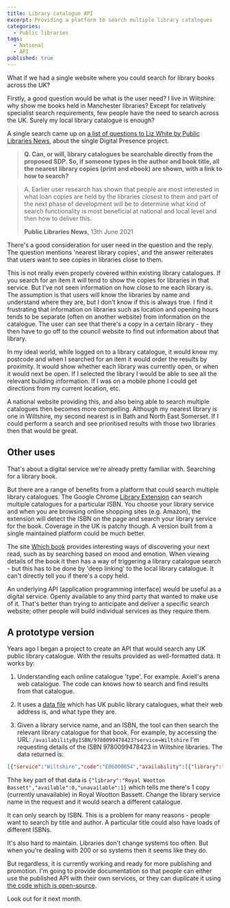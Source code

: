 ```yaml
---
title: Library catalogue API
excerpt: Providing a platform to search multiple library catalogues
categories:
  - Public libraries
tags:
  - National
  - API
published: true
---
```


What if we had a single website where you could search for library books across the UK?

Firstly, a good question would be what is the user need? I live in Wiltshire: why show me books held in Manchester libraries? Except for relatively specialist search requirements, few people have the need to search across the UK. Surely my local library catalogue is enough?

A single search came up on [a list of questions to Liz White by Public Libraries News](https://www.publiclibrariesnews.com/2021/06/some-more-on-the-sdp.html), about the single Digital Presence project.  

> **Q. Can, or will, library catalogues be searchable directly from the proposed SDP. So, if someone types in the author and book title, all the nearest library copies (print and ebook) are shown, with a link to how to search?** 

> A. Earlier user research has shown that people are most interested in what loan copies are held by the libraries closest to them and part of the next phase of development will be to determine what kind of search functionality is most beneficial at national and local level and then how to deliver this.
>
> **Public Libraries News**, 13th June 2021

There's a good consideration for user need in the question and the reply. The question mentions 'nearest library copies', and the answer reiterates that users want to see copies in libraries close to them.

This is not really even properly covered within existing library catalogues. If you search for an item it will tend to show the copies for libraries in that service. But I've not seen information on how close to me each library is. The assumption is that users will know the libraries by name and understand where they are, but I don't know if this is always true. I find it frustrating that information on libraries such as location and opening hours tends to be separate (often on another website) from information on the catalogue. The user can see that there's a copy in a certain library - they then have to go off to the council website to find out information about that library.

In my ideal world, while logged on to a library catalogue, it would know my postcode and when I searched for an item it would order the results by proximity. It would show whether each library was currently open, or when it would next be open. If I selected the library I would be able to see all the relevant building information. If I was on a mobile phone I could get directions from my current location, etc.

A national website providing this, and also being able to search multiple catalogues then becomes more compelling. Although my nearest library is one in Wiltshire, my second nearest is in Bath and North East Somerset. If I could perform a search and see prioritised results with those two libraries then that would be great.

## Other uses

That's about a digital service we're already pretty familiar with. Searching for a library book.

But there are a range of benefits from a platform that could search multiple library catalogues. The Google Chrome [Library Extension](https://www.libraryextension.com/) can search multiple catalogues for a particular ISBN. You choose your library service and when you are  browsing online shopping sites (e.g. Amazon), the extension will detect the ISBN on the page and search your library service for the book. Coverage in the UK is patchy though. A version built from a single maintained platform could be much better.

The site [Which book](https://www.whichbook.net/) provides interesting ways of discovering your next read, such as by searching based on mood and emotion. When viewing details of the book it then has a way of triggering a library catalogue search - but this has to be done by 'deep linking' to the local library catalogue. It can't directly tell you if there's a copy held.

An underlying API (application programming interface) would be useful as a digital service. Openly available to any third party that wanted to make use of it. That's better than trying to anticipate and deliver a specific search website; other people will build individual services as they require them.

## A prototype version

Years ago I began a project to create an API that would search any UK public library catalogue. With the results provided as well-formatted data. It works by:

1. Understanding each online catalogue 'type'. For example. Axiell's arena web catalogue. The code can knows how to search and find results from that catalogue.

2. It uses a [data file](https://github.com/LibrariesHacked/catalogues-api/blob/master/data/data.json) which has UK public library catalogues, what their web address is, and what type they are.

3. Given a library service name, and an ISBN, the tool can then search the relevant library catalogue for that book. For example, by accessing the URL: ```/availabilityByISBN/9780099478423?service=Wiltshire``` I'm requesting details of the ISBN 9780099478423 in Wiltshire libraries. The data returned is:

```json
[{"service":"Wiltshire","code":"E06000054","availability":[{"library":"Royal Wootton Bassett","available":0,"unavailable":1}],"start":"2021-06-23T06:52:53.140Z","end":"2021-06-23T06:52:59.203Z","url":"https://libraries.wiltshire.gov.uk/web/arena/search?p_p_id=searchResult_WAR_arenaportlets&p_p_lifecycle=1&p_p_state=normal&p_p_mode=view&p_r_p_687834046_facet_queries=&p_r_p_687834046_search_type=solr&p_r_p_687834046_search_query=organisationId_index:AUK000040|1+AND+number_index:9780099478423"}]
```

Thhe key part of that data is ```{"library":"Royal Wootton Bassett","available":0,"unavailable":1}``` which tells me there's 1 copy (currently unavailable) in Royal Wootton Bassett. Change the library service name in the request and it would search a different catalogue.

It can only search by ISBN. This is a problem for many reasons - people want to search by title and author. A particular title could also have loads of different ISBNs.

It's also hard to maintain. Libraries don't change systems too often. But when you're dealing with 200 or so systems then it seems like they do.

But regardless, it is currently working and ready for more publishing and promotion. I'm going to provide documentation so that people can either use the published API with their own services, or they can duplicate it using [the code which is open-source](https://github.com/LibrariesHacked/catalogues-api).

Look out for it next month.
